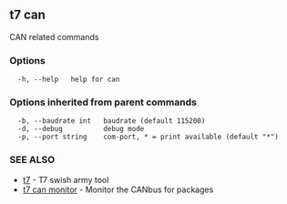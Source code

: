 ## t7 can

CAN related commands

### Options

```
  -h, --help   help for can
```

### Options inherited from parent commands

```
  -b, --baudrate int   baudrate (default 115200)
  -d, --debug          debug mode
  -p, --port string    com-port, * = print available (default "*")
```

### SEE ALSO

* [t7](t7.md)	 - T7 swish army tool
* [t7 can monitor](t7_can_monitor.md)	 - Monitor the CANbus for packages


